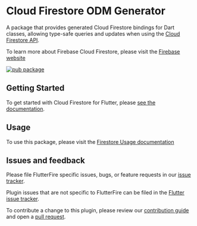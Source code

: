 # Cloud Firestore ODM Generator

A package that provides generated Cloud Firestore bindings for Dart classes, allowing type-safe
queries and updates when using the [Cloud Firestore API](https://firebase.google.com/docs/firestore/).

To learn more about Firebase Cloud Firestore, please visit the [Firebase website](https://firebase.google.com/products/firestore)

[![pub package](https://img.shields.io/pub/v/cloud_firestore_odm.svg)](https://pub.dev/packages/cloud_firestore_odm)

## Getting Started

To get started with Cloud Firestore for Flutter, please [see the documentation](https://firebase.flutter.dev/docs/firestore/overview).

## Usage

To use this package, please visit the [Firestore Usage documentation](https://firebase.flutter.dev/docs/firestore/usage)

## Issues and feedback

Please file FlutterFire specific issues, bugs, or feature requests in our [issue tracker](https://github.com/firebaseextended/firestoreodm-flutter/issues/new).

Plugin issues that are not specific to FlutterFire can be filed in the [Flutter issue tracker](https://github.com/flutter/flutter/issues/new).

To contribute a change to this plugin,
please review our [contribution guide](https://github.com/firebaseextended/firestoreodm-flutter/blob/main/docs/contributing.md)
and open a [pull request](https://github.com/firebaseextended/firestoreodm-flutter/pulls).

